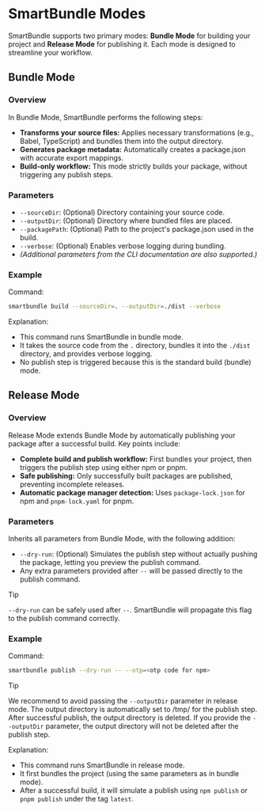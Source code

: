 # SmartBundle Modes
SmartBundle supports two primary modes: **Bundle Mode** for building your project and **Release Mode** for publishing it. Each mode is designed to streamline your workflow.
## Bundle Mode

### Overview
In Bundle Mode, SmartBundle performs the following steps:

- **Transforms your source files:** Applies necessary transformations (e.g., Babel, TypeScript) and bundles them into the output directory.
- **Generates package metadata:** Automatically creates a package.json with accurate export mappings.
- **Build-only workflow:** This mode strictly builds your package, without triggering any publish steps.

### Parameters
- `--sourceDir`: (Optional) Directory containing your source code.
- `--outputDir`: (Optional) Directory where bundled files are placed.
- `--packagePath`: (Optional) Path to the project's package.json used in the build.
- `--verbose`: (Optional) Enables verbose logging during bundling.
- *(Additional parameters from the CLI documentation are also supported.)*

### Example

Command:
```bash
smartbundle build --sourceDir=. --outputDir=./dist --verbose
```

Explanation:
- This command runs SmartBundle in bundle mode.
- It takes the source code from the `.` directory, bundles it into the `./dist` directory, and provides verbose logging.
- No publish step is triggered because this is the standard build (bundle) mode.

## Release Mode

### Overview
Release Mode extends Bundle Mode by automatically publishing your package after a successful build. Key points include:

- **Complete build and publish workflow:** First bundles your project, then triggers the publish step using either npm or pnpm.
- **Safe publishing:** Only successfully built packages are published, preventing incomplete releases.
- **Automatic package manager detection:** Uses `package-lock.json` for npm and `pnpm-lock.yaml` for pnpm.

### Parameters
Inherits all parameters from Bundle Mode, with the following addition:

- `--dry-run`: (Optional) Simulates the publish step without actually pushing the package, letting you preview the publish command.
- Any extra parameters provided after `--` will be passed directly to the publish command.

> [!TIP]
> `--dry-run` can be safely used after `--`. SmartBundle will propagate this flag to the publish command correctly.

### Example

Command:
```bash
smartbundle publish --dry-run -- --otp=<otp code for npm>
```
> [!TIP]
> We recommend to avoid passing the `--outputDir` parameter in release mode. The output directory is automatically set to /tmp/<random> for the publish step.
> After successful publish, the output directory is deleted.
> If you provide the `--outputDir` parameter, the output directory will not be deleted after the publish step.

Explanation:
- This command runs SmartBundle in release mode.
- It first bundles the project (using the same parameters as in bundle mode).
- After a successful build, it will simulate a publish using `npm publish` or `pnpm publish` under the tag `latest`.
